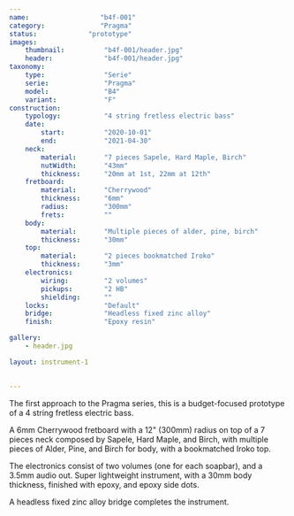 ```yaml
---
name:                  "b4f-001"
category:              "Pragma"
status:             "prototype"
images:
    thumbnail:          "b4f-001/header.jpg"
    header:             "b4f-001/header.jpg"
taxonomy:
    type:               "Serie"
    serie:              "Pragma"
    model:              "B4"
    variant:            "F"
construction:
    typology:           "4 string fretless electric bass"
    date:
        start:          "2020-10-01"
        end:            "2021-04-30"
    neck:
        material:       "7 pieces Sapele, Hard Maple, Birch"
        nutWidth:       "43mm"
        thickness:      "20mm at 1st, 22mm at 12th"
    fretboard:
        material:       "Cherrywood"
        thickness:      "6mm"  
        radius:         "300mm"
        frets:          ""
    body:
        material:       "Multiple pieces of alder, pine, birch"
        thickness:      "30mm"
    top:
        material:       "2 pieces bookmatched Iroko"
        thickness:      "3mm"
    electronics:
        wiring:         "2 volumes"
        pickups:        "2 HB"
        shielding:      ""
    locks:              "Default"
    bridge:             "Headless fixed zinc alloy"
    finish:             "Epoxy resin"

gallery:
    - header.jpg

layout: instrument-1

        
---
```


The first approach to the Pragma series, this is a budget-focused prototype of a 4 string fretless electric bass.

A 6mm Cherrywood fretboard with a 12" (300mm) radius on top of a 7 pieces neck composed by Sapele, Hard Maple, and Birch, with multiple pieces of Alder, Pine, and Birch for body, with a bookmatched Iroko top.

The electronics consist of two volumes (one for each soapbar), and a 3.5mm audio out.
Super lightweight instrument, with a 30mm body thickness, finished with epoxy, and epoxy side dots. 

A headless fixed zinc alloy bridge completes the instrument.